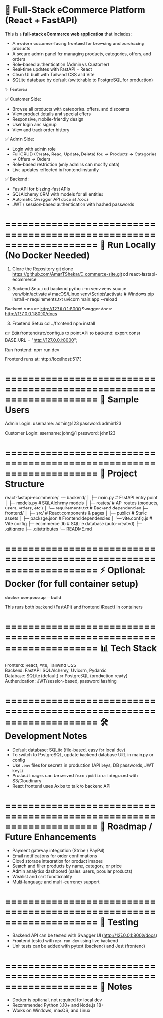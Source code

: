 # 🛒 Full-Stack eCommerce Platform (React + FastAPI)

This is a **full-stack eCommerce web application** that includes:
- A modern customer-facing frontend for browsing and purchasing products
- A secure admin panel for managing products, categories, offers, and orders
- Role-based authentication (Admin vs Customer)
- Real-time updates with FastAPI + React
- Clean UI built with Tailwind CSS and Vite
- SQLite database by default (switchable to PostgreSQL for production)


✨ Features

✅ Customer Side:
- Browse all products with categories, offers, and discounts
- View product details and special offers
- Responsive, mobile-friendly design
- User login and signup
- View and track order history

✅ Admin Side:
- Login with admin role
- Full CRUD (Create, Read, Update, Delete) for:
  → Products
  → Categories
  → Offers
  → Orders
- Role-based restriction (only admins can modify data)
- Live updates reflected in frontend instantly

✅ Backend:
- FastAPI for blazing-fast APIs
- SQLAlchemy ORM with models for all entities
- Automatic Swagger API docs at /docs
- JWT / session-based authentication with hashed passwords

====================================================================
🚀 Run Locally (No Docker Needed)
====================================================================

1. Clone the Repository
git clone https://github.com/AmanTShekar/E_commerce-site.git
cd react-fastapi-ecommerce

2. Backend Setup
cd backend
python -m venv venv
source venv/bin/activate   # macOS/Linux
venv\Scripts\activate      # Windows
pip install -r requirements.txt
uvicorn main:app --reload

Backend runs at: http://127.0.0.1:8000
Swagger docs: http://127.0.0.1:8000/docs

3. Frontend Setup
cd ../frontend
npm install

👉 Edit frontend/src/config.js to point API to backend:
export const BASE_URL = "http://127.0.0.1:8000";

Run frontend:
npm run dev

Frontend runs at: http://localhost:5173

====================================================================
🔑 Sample Users
====================================================================

Admin Login:
username: admin@123
password: admin123

Customer Login:
username: john@1
password: john123

====================================================================
📂 Project Structure
====================================================================

react-fastapi-ecommerce/
├─ backend/
│  ├─ main.py           # FastAPI entry point
│  ├─ models.py         # SQLAlchemy models
│  ├─ routes/           # API routes (products, users, orders, etc.)
│  └─ requirements.txt  # Backend dependencies
├─ frontend/
│  ├─ src/              # React components & pages
│  ├─ public/           # Static assets
│  ├─ package.json      # Frontend dependencies
│  └─ vite.config.js    # Vite config
├─ ecommerce.db         # SQLite database (auto-created)
├─ .gitignore
├─ .gitattributes
└─ README.md

====================================================================
⚡ Optional: Docker (for full container setup)
====================================================================

docker-compose up --build

This runs both backend (FastAPI) and frontend (React) in containers.

====================================================================
📊 Tech Stack
====================================================================

Frontend: React, Vite, Tailwind CSS  
Backend: FastAPI, SQLAlchemy, Uvicorn, Pydantic  
Database: SQLite (default) or PostgreSQL (production ready)  
Authentication: JWT/session-based, password hashing  

====================================================================
🛠️ Development Notes
====================================================================

- Default database: SQLite (file-based, easy for local dev)
- To switch to PostgreSQL, update backend database URL in main.py or config
- Use `.env` files for secrets in production (API keys, DB passwords, JWT keys)
- Product images can be served from `/public` or integrated with S3/Cloudinary
- React frontend uses Axios to talk to backend API

====================================================================
🎯 Roadmap / Future Enhancements
====================================================================

- Payment gateway integration (Stripe / PayPal)
- Email notifications for order confirmations
- Cloud storage integration for product images
- Search and filter products by name, category, or price
- Admin analytics dashboard (sales, users, popular products)
- Wishlist and cart functionality
- Multi-language and multi-currency support

====================================================================
🧪 Testing
====================================================================

- Backend API can be tested with Swagger UI (http://127.0.0.1:8000/docs)
- Frontend tested with `npm run dev` using live backend
- Unit tests can be added with pytest (backend) and Jest (frontend)

====================================================================
📢 Notes
====================================================================

- Docker is optional, not required for local dev
- Recommended Python 3.10+ and Node.js 18+
- Works on Windows, macOS, and Linux
